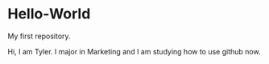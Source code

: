 # Hello-World
My first repository.

Hi, I am Tyler. I major in Marketing and I am studying how to use github now.
